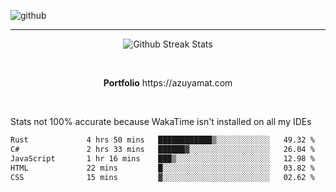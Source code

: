 ![github](https://media.discordapp.net/attachments/881363147364118528/1142610121697021952/background.png?width=1000&height=300)<br>
___
<p align="center">
  <img alt="Github Streak Stats" src="https://streak-stats.demolab.com?user=Azuyamat&theme=transparent&hide_border=true"/>
</p><br>
<p align="center">
      <strong>Portfolio</strong> https://azuyamat.com
</p><br>

Stats not 100% accurate because WakaTime isn't installed on all my IDEs
<!--START_SECTION:waka-->

```txt
Rust             4 hrs 50 mins   ████████████▒░░░░░░░░░░░░   49.32 %
C#               2 hrs 33 mins   ██████▓░░░░░░░░░░░░░░░░░░   26.04 %
JavaScript       1 hr 16 mins    ███▒░░░░░░░░░░░░░░░░░░░░░   12.98 %
HTML             22 mins         █░░░░░░░░░░░░░░░░░░░░░░░░   03.82 %
CSS              15 mins         ▓░░░░░░░░░░░░░░░░░░░░░░░░   02.62 %
```

<!--END_SECTION:waka-->
